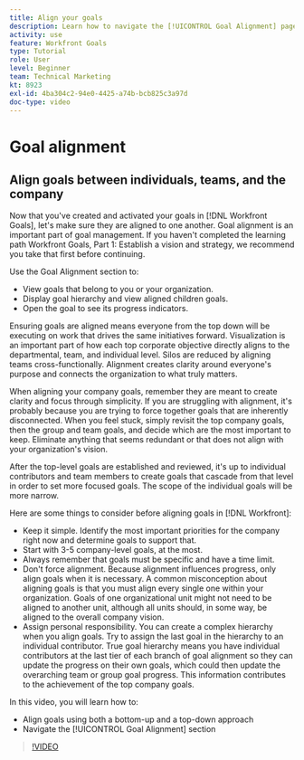 ```yaml
---
title: Align your goals
description: Learn how to navigate the [!UICONTROL Goal Alignment] page in [!DNL   Goals].
activity: use
feature: Workfront Goals
type: Tutorial
role: User
level: Beginner
team: Technical Marketing
kt: 8923
exl-id: 4ba304c2-94e0-4425-a74b-bcb825c3a97d
doc-type: video
---
```

# Goal alignment

## Align goals between individuals, teams, and the company

Now that you've created and activated your goals in [!DNL Workfront Goals], let's make sure they are aligned to one another. Goal alignment is an important part of goal management. If you haven't completed the learning path Workfront Goals, Part 1: Establish a vision and strategy, we recommend you take that first before continuing.

<!--Insert link to LP 1, above -->

Use the Goal Alignment section to:

* View goals that belong to you or your organization.
* Display goal hierarchy and view aligned children goals.
* Open the goal to see its progress indicators.

Ensuring goals are aligned means everyone from the top down will be executing on work that drives the same initiatives forward. Visualization is an important part of how each top corporate objective directly aligns to the departmental, team, and individual level. Silos are reduced by aligning teams cross-functionally. Alignment creates clarity around everyone's purpose and connects the organization to what truly matters. 

When aligning your company goals, remember they are meant to create clarity and focus through simplicity. If you are struggling with alignment, it's probably because you are trying to force together goals that are inherently disconnected. When you feel stuck, simply revisit the top company goals, then the group and team goals, and decide which are the most important to keep. Eliminate anything that seems redundant or that does not align with your organization's vision.

After the top-level goals are established and reviewed, it's up to individual contributors and team members to create goals that cascade from that level in order to set more focused goals. The scope of the individual goals will be more narrow.

<!-- Pro-tips graphic -->

Here are some things to consider before aligning goals in [!DNL Workfront]:

* Keep it simple. Identify the most important priorities for the company right now and determine goals to support that.
* Start with 3-5 company-level goals, at the most. 
* Always remember that goals must be specific and have a time limit.
* Don't force alignment. Because alignment influences progress, only align goals when it is necessary. A common misconception about aligning goals is that you must align every single one within your organization. Goals of one organizational unit might not need to be aligned to another unit, although all units should, in some way, be aligned to the overall company vision.
* Assign personal responsibility. You can create a complex hierarchy when you align goals. Try to assign the last goal in the hierarchy to an individual contributor. True goal hierarchy means you have individual contributors at the last tier of each branch of goal alignment so they can update the progress on their own goals, which could then update the overarching team or group goal progress. This information contributes to the achievement of the top company goals.

In this video, you will learn how to:

* Align goals using both a bottom-up and a top-down approach
* Navigate the [!UICONTROL Goal Alignment] section

>[!VIDEO](https://video.tv.adobe.com/v/335195/?quality=12&learn=on)
